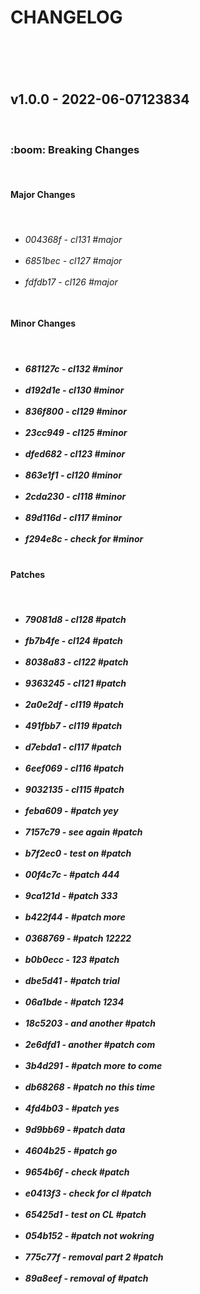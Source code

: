 <h1>CHANGELOG</h1><h6></h6><br style="line-height:40px"><h2>v1.0.0 - 2022-06-07123834</h2><br><h3>:boom: Breaking Changes</h3> <br><h4>Major Changes</h4><br><ul> <h6><li> 004368f - cl131 #major</li><br><li> 6851bec - cl127 #major</li><br><li> fdfdb17 - cl126 #major</li><br></h6></ul> <h4>Minor Changes</h4><br><ul> <h5><li> 681127c - cl132 #minor</li><br><li> d192d1e - cl130 #minor</li><br><li> 836f800 - cl129 #minor</li><br><li> 23cc949 - cl125 #minor</li><br><li> dfed682 - cl123 #minor</li><br><li> 863e1f1 - cl120 #minor</li><br><li> 2cda230 - cl118 #minor</li><br><li> 89d116d - cl117 #minor</li><br><li> f294e8c - check for #minor</li><br></h5></ul> <h4>Patches</h4><br><ul> <h5><li> 79081d8 - cl128 #patch</li><br><li> fb7b4fe - cl124 #patch</li><br><li> 8038a83 - cl122 #patch</li><br><li> 9363245 - cl121 #patch</li><br><li> 2a0e2df - cl119 #patch</li><br><li> 491fbb7 - cl119 #patch</li><br><li> d7ebda1 - cl117 #patch</li><br><li> 6eef069 - cl116 #patch</li><br><li> 9032135 - cl115 #patch</li><br><li> feba609 - #patch yey</li><br><li> 7157c79 - see again #patch</li><br><li> b7f2ec0 - test on #patch</li><br><li> 00f4c7c - #patch 444</li><br><li> 9ca121d - #patch 333</li><br><li> b422f44 - #patch more</li><br><li> 0368769 - #patch 12222</li><br><li> b0b0ecc - 123 #patch</li><br><li> dbe5d41 - #patch trial</li><br><li> 06a1bde - #patch 1234</li><br><li> 18c5203 - and another #patch</li><br><li> 2e6dfd1 - another #patch com</li><br><li> 3b4d291 - #patch more to come</li><br><li> db68268 - #patch no this time</li><br><li> 4fd4b03 - #patch yes</li><br><li> 9d9bb69 - #patch data</li><br><li> 4604b25 - #patch go</li><br><li> 9654b6f - check #patch</li><br><li> e0413f3 - check for cl #patch</li><br><li> 65425d1 - test on CL #patch</li><br><li> 054b152 - #patch not wokring</li><br><li> 775c77f - removal part 2 #patch</li><br><li> 89a8eef - removal of #patch</li><br></h5></ul>
